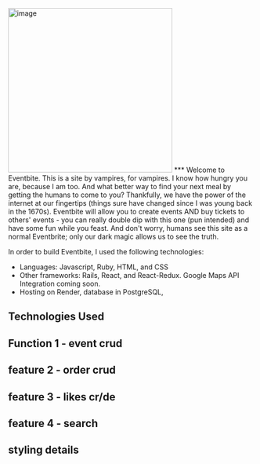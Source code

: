 <img width="335" alt="image" src="https://github.com/jprandazzo/EventBite/assets/131551196/e8e08af8-a2ed-443b-bfe9-42b53cd1efbb">
***
Welcome to Eventbite. This is a site by vampires, for vampires. I know how hungry you are, because I am too. And what better way to find your next meal by getting the humans to come to you?
Thankfully, we have the power of the internet at our fingertips (things sure have changed since I was young back in the 1670s). Eventbite will allow you to create events AND buy tickets to others' events - you can really double dip with this one (pun intended) and have some fun while you feast. And don't worry, humans see this site as a normal Eventbrite; only our dark magic allows us to see the truth.

In order to build Eventbite, I used the following technologies:
* Languages: Javascript, Ruby, HTML, and CSS
* Other frameworks: Rails, React, and React-Redux. Google Maps API Integration coming soon.
* Hosting on Render, database in PostgreSQL, 

## Technologies Used

## Function 1 - event crud

## feature 2 - order crud

## feature 3 - likes cr/de

## feature 4 - search

## styling details

